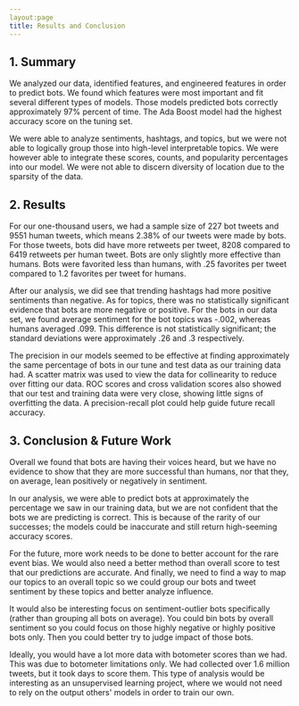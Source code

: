 ```yaml
---
layout:page
title: Results and Conclusion
---
```


## 1. Summary

We analyzed our data, identified features, and engineered features in order to predict bots. We found which features were most important and fit several different types of models. Those models predicted bots correctly approximately 97% percent of time. The Ada Boost model had the highest accuracy score on the tuning set.

We were able to analyze sentiments, hashtags, and topics, but we were not able to logically group those into high-level interpretable topics. We were however able to integrate these scores, counts, and popularity percentages into our model. We were not able to discern diversity of location due to the sparsity of the data.

 
## 2. Results

For our one-thousand users, we had a sample size of 227 bot tweets and 9551 human tweets, which means 2.38% of our tweets were made by bots. For those tweets, bots did have more retweets per tweet, 8208 compared to 6419 retweets per human tweet. Bots are only slightly more effective than humans. Bots were favorited less than humans, with .25 favorites per tweet compared to 1.2 favorites per tweet for humans.

After our analysis, we did see that trending hashtags had more positive sentiments than negative. As for topics, there was no statistically significant evidence that bots are more negative or positive. For the bots in our data set, we found average sentiment for the bot topics was -.002, whereas humans averaged .099. This difference is not statistically significant; the standard deviations were approximately .26 and .3 respectively. 

The precision in our models seemed to be effective at finding approximately the same percentage of bots in our tune and test data as our training data had. A scatter matrix was used to view the data for collinearity to reduce over fitting our data. ROC scores and cross validation scores also showed that our test and training data were very close, showing little signs of overfitting the data. A precision-recall plot could help guide future recall accuracy. 


## 3. Conclusion & Future Work

Overall we found that bots are having their voices heard, but we have no evidence to show that they are more successful than humans, nor that they, on average, lean positively or negatively in sentiment.

In our analysis, we were able to predict bots at approximately the percentage we saw in our training data, but we are not confident that the bots we are predicting is correct. This is because of the rarity of our successes; the models could be inaccurate and still return high-seeming accuracy scores. 

For the future, more work needs to be done to better account for the rare event bias. We would also need a better method than overall score to test that our predictions are accurate. And finally, we need to find a way to map our topics to an overall topic so we could group our bots and tweet sentiment by these topics and better analyze influence.

It would also be interesting focus on sentiment-outlier bots specifically (rather than grouping all bots on average). You could bin bots by overall sentiment so you could focus on those highly negative or highly positive bots only. Then you could better try to judge impact of those bots. 

Ideally, you would have a lot more data with botometer scores than we had. This was due to botometer limitations only. We had collected over 1.6 million tweets, but it took days to score them. This type of analysis would be interesting as an unsupervised learning project, where we would not need to rely on the output others' models in order to train our own.


